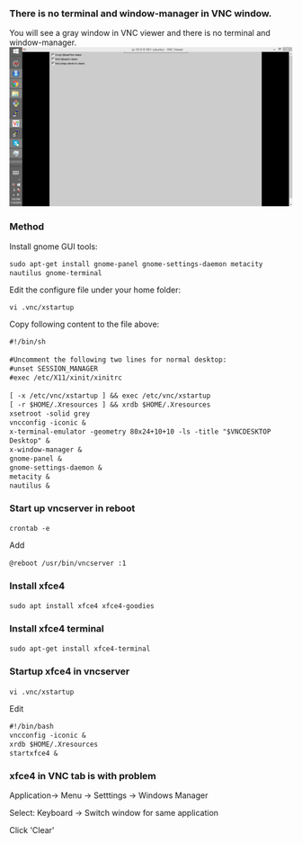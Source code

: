 ### There is no terminal and window-manager in VNC window.
You will see a gray window in VNC viewer and there is no terminal and window-manager.
![VNC_err](img/gray_vnc.jpg)
### Method
Install gnome GUI tools:
```
sudo apt-get install gnome-panel gnome-settings-daemon metacity nautilus gnome-terminal
```

Edit the configure file under your home folder:
```
vi .vnc/xstartup
```

Copy following content to the file above:
```
#!/bin/sh

#Uncomment the following two lines for normal desktop:
#unset SESSION_MANAGER
#exec /etc/X11/xinit/xinitrc

[ -x /etc/vnc/xstartup ] && exec /etc/vnc/xstartup
[ -r $HOME/.Xresources ] && xrdb $HOME/.Xresources
xsetroot -solid grey
vncconfig -iconic &
x-terminal-emulator -geometry 80x24+10+10 -ls -title "$VNCDESKTOP Desktop" &
x-window-manager &
gnome-panel &
gnome-settings-daemon &
metacity &
nautilus &
```
### Start up vncserver in reboot

`crontab -e`

Add

`@reboot /usr/bin/vncserver :1`

### Install xfce4
`sudo apt install xfce4 xfce4-goodies`

### Install xfce4 terminal
`sudo apt-get install xfce4-terminal`

### Startup xfce4 in vncserver
`vi .vnc/xstartup`

Edit

```
#!/bin/bash
vncconfig -iconic &
xrdb $HOME/.Xresources
startxfce4 &
```

### xfce4 in VNC tab is with problem
Application-> Menu -> Setttings -> Windows Manager

Select: Keyboard -> Switch window for same application

Click 'Clear'
